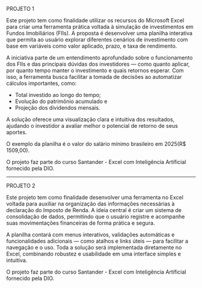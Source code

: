PROJETO 1

Este projeto tem como finalidade utilizar os recursos do Microsoft Excel para criar uma ferramenta prática voltada à simulação de investimentos em Fundos Imobiliários (FIIs). A proposta é desenvolver uma planilha interativa que permita ao usuário explorar diferentes cenários de investimento com base em variáveis como valor aplicado, prazo, e taxa de rendimento.

A iniciativa parte de um entendimento aprofundado sobre o funcionamento dos FIIs e das principais dúvidas dos investidores — como quanto aplicar, por quanto tempo manter o investimento e quais retornos esperar. Com isso, a ferramenta busca facilitar a tomada de decisões ao automatizar cálculos importantes, como:
* Total investido ao longo do tempo;
* Evolução do patrimônio acumulado e
* Projeção dos dividendos mensais.

A solução oferece uma visualização clara e intuitiva dos resultados, ajudando o investidor a avaliar melhor o potencial de retorno de seus aportes.

O exemplo da planilha é o valor do salário mínimo brasileiro em 2025(R$ 1509,00).

O projeto faz parte do curso Santander - Excel com Inteligência Artificial fornecido pela DIO.

-----------------------------------------------------------------------------------------------------------------------------------------------------------------------------------
PROJETO 2

Este projeto tem como finalidade desenvolver uma ferramenta no Excel voltada para auxiliar na organização das informações necessárias à declaração do Imposto de Renda. A ideia central é criar um sistema de consolidação de dados, permitindo que o usuário registre e acompanhe suas movimentações financeiras de forma prática e segura.

A planilha contará com menus interativos, validações automáticas e funcionalidades adicionais — como atalhos e links úteis — para facilitar a navegação e o uso. Toda a solução será implementada diretamente no Excel, combinando robustez e usabilidade em uma interface simples e intuitiva.

O projeto faz parte do curso Santander - Excel com Inteligência Artificial fornecido pela DIO.
